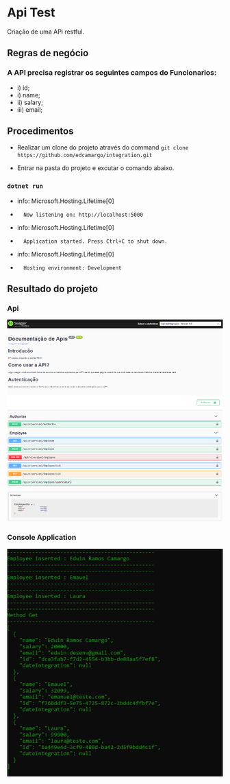 # Api Test
Criação de uma APi restful.

## Regras de negócio

### A API precisa registrar os seguintes campos do Funcionarios: 

  - i) id;
  - i) name; 
  - ii) salary; 
  - iii) email; 

## Procedimentos

  * Realizar um clone do projeto através do command `git clone https://github.com/edcamargo/integration.git`

  * Entrar na pasta do projeto e excutar o comando abaixo.

### `dotnet run` 
  - info: Microsoft.Hosting.Lifetime[0]
  -       Now listening on: http://localhost:5000
  - info: Microsoft.Hosting.Lifetime[0]
  -       Application started. Press Ctrl+C to shut down.
  - info: Microsoft.Hosting.Lifetime[0]
  -       Hosting environment: Development

## Resultado do projeto

### Api
![screenshoot](https://github.com/edcamargo/Integration/blob/master/docs/Documentacao-Swagger.PNG "Screenshoot of the project")

### Console Application
![screenshoot](https://github.com/edcamargo/Integration/blob/master/docs/Execute-Console.PNG "Screenshoot of the project")
